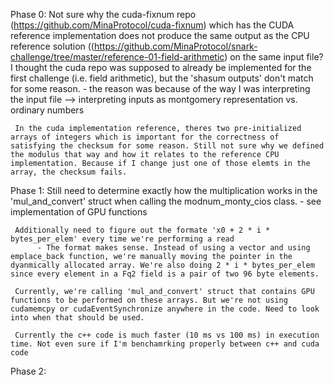 Phase 0:
     Not sure why the cuda-fixnum repo (https://github.com/MinaProtocol/cuda-fixnum) which has the CUDA reference implementation does not produce the same output as the CPU reference solution ((https://github.com/MinaProtocol/snark-challenge/tree/master/reference-01-field-arithmetic)  on the same input file? I thought the cuda repo was supposed to already be implemented for the first challenge (i.e. field arithmetic), but the 'shasum outputs' don't match for some reason.
          - the reason was because of the way I was interpreting the input file --> interpreting inputs as montgomery representation vs. ordinary numbers

     In the cuda implementation reference, theres two pre-initialized arrays of integers which is important for the correctness of satisfying the checksum for some reason. Still not sure why we defined the modulus that way and how it relates to the reference CPU implementation. Because if I change just one of those elemts in the array, the checksum fails. 

Phase 1:
     Still need to determine exactly how the multiplication works in the 'mul_and_convert' struct when calling the modnum_monty_cios class.
          - see implementation of GPU functions

     Additionally need to figure out the formate 'x0 + 2 * i * bytes_per_elem' every time we're performing a read
          - The format makes sense. Instead of using a vector and using emplace_back function, we're manually moving the pointer in the dyanmically allocated array. We're also doing 2 * i * bytes_per_elem since every element in a Fq2 field is a pair of two 96 byte elements. 

     Currently, we're calling 'mul_and_convert' struct that contains GPU functions to be performed on these arrays. But we're not using cudamemcpy or cudaEventSynchronize anywhere in the code. Need to look into when that should be used. 

     Currently the c++ code is much faster (10 ms vs 100 ms) in execution time. Not even sure if I'm benchamrking properly between c++ and cuda code

Phase 2:
